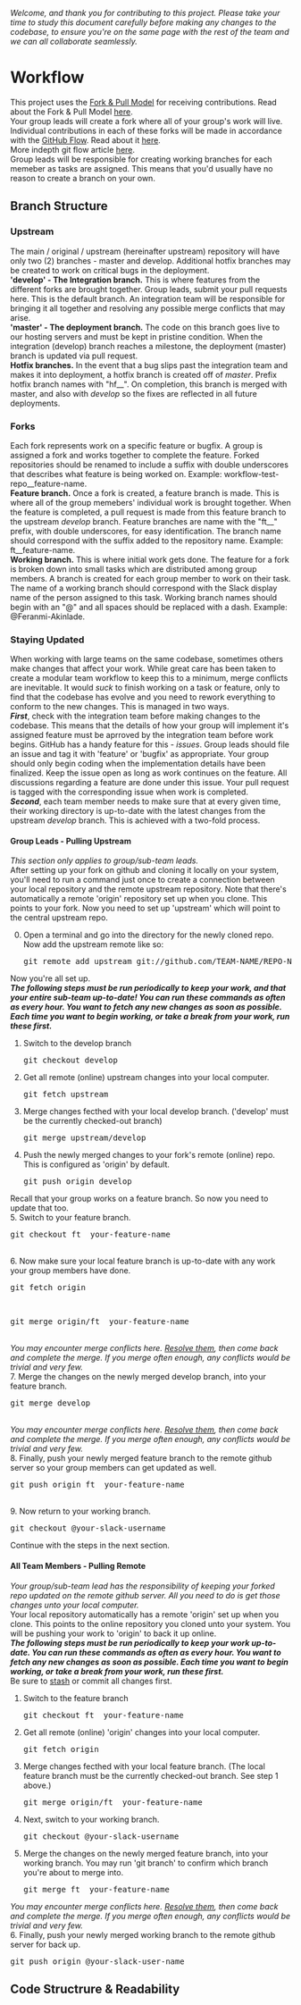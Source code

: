 *Welcome, and thank you for contributing to this project. Please take your time to study this document carefully before making any changes to the codebase, to ensure you're on the same page with the rest of the team and we can all collaborate seamlessly.*   

# Workflow
This project uses the [Fork & Pull Model](https://help.github.com/en/articles/about-collaborative-development-models) 
for receiving contributions. Read about the Fork & Pull Model 
[here](https://help.github.com/en/articles/about-collaborative-development-models).          
Your group leads will create a fork where all of your group's work will live. Individual contributions in each of these forks will be made in accordance with the [GitHub Flow](https://guides.github.com/introduction/flow/). 
Read about it [here](https://guides.github.com/introduction/flow/).     
More indepth git flow article [here](https://nvie.com/posts/a-successful-git-branching-model/).     
Group leads will be responsible for creating working branches for each memeber as tasks are assigned. This means that you'd usually have no reason to create a branch on your own.    

## Branch Structure
### Upstream
The main / original / upstream (hereinafter upstream) repository will have only two (2) branches - master and develop. Additional hotfix branches may be created to work on critical bugs in the deployment.    
__'develop' - The Integration branch.__ This is where features from the different forks are brought together. Group leads, submit your pull requests here. This is the default branch. An integration team will be responsible for bringing it all together and resolving any possible merge conflicts that may arise.        
__'master' - The deployment branch.__ The code on this branch goes live to our hosting servers and must be kept in pristine condition. When the integration (develop) branch reaches a milestone, the deployment (master) branch is updated via pull request.       
__Hotfix branches.__ In the event that a bug slips past the integration team and makes it into deployment, a hotfix branch is created off of *master*. Prefix hotfix branch names with "hf__". On completion, this branch is merged with master, and also with *develop* so the fixes are reflected in all future deployments.

### Forks
Each fork represents work on a specific feature or bugfix. A group is assigned a fork and works together to complete the feature. Forked repositories should be renamed to include a suffix with double underscores that describes what feature is being worked on. Example: workflow-test-repo__feature-name.       
__Feature branch.__ Once a fork is created, a feature branch is made. This is where all of the group memebers' individual work is brought together. When the feature is completed, a pull request is made from this feature branch to the upstream *develop* branch. Feature branches are name with the "ft__" prefix, with double underscores, for easy identification. The branch name should correspond with the suffix added to the repository name. Example: ft__feature-name.         
__Working branch.__ This is where initial work gets done. The feature for a fork is broken down into small tasks which are distributed among group members. A branch is created for each group member to work on their task. The name of a working branch should correspond with the Slack display name of the person assigned to this task. Working branch names should begin with an "@" and all spaces should be replaced with a dash. Example: @Feranmi-Akinlade.

### Staying Updated
When working with large teams on the same codebase, sometimes others make changes that affect your work. While great care has been taken to create a modular team workflow to keep this to a minimum, merge conflicts are inevitable. It would _suck_ to finish working on a task or feature, only to find that the codebase has evolve and you need to rework everything to conform to the new changes. This is managed in two ways.       
__*First*__, check with the integration team before making changes to the codebase. This means that the details of how your group will implement it's assigned feature must be aprroved by the integration team before work begins. GitHub has a handy feature for this - _issues_. Group leads should file an issue and tag it with 'feature' or 'bugfix' as appropriate. Your group should only begin coding when the implementation details have been finalized. Keep the issue open as long as work continues on the feature. All discussions regarding a feature are done under this issue. Your pull request is tagged with the corresponding issue when work is completed.       
__*Second*__, each team member needs to make sure that at every given time, their working directory is up-to-date with the latest changes from the upstream *develop* branch. This is achieved with a two-fold process.       
#### Group Leads - Pulling Upstream
*This section only applies to group/sub-team leads.*       
After setting up your fork on github and cloning it locally on your system, you'll need to run a command just once to create a connection between your local repository and the remote upstream repository. Note that there's automatically a remote 'origin' repository set up when you clone. This points to your fork. Now you need to set up 'upstream' which will point to the central upstream repo.

0. Open a terminal and go into the directory for the newly cloned repo. Now add the upstream remote like so:        
    <pre>git remote add upstream git://github.com/TEAM-NAME/REPO-NAME.git</pre>    

Now you're all set up.       
__*The following steps must be run periodically to keep your work, and that your entire sub-team up-to-date! You can run these commands as often as every hour. You want to fetch any new changes as soon as possible. Each time you want to begin working, or take a break from your work, run these first.*__

1. Switch to the develop branch        
    <pre>git checkout develop</pre>     
2. Get all remote (online) upstream changes into your local computer.        
    <pre>git fetch upstream</pre>     
3. Merge changes fecthed with your local develop branch. ('develop' must be the currently checked-out branch)       
    <pre>git merge upstream/develop</pre>    
4. Push the newly merged changes to your fork's remote (online) repo. This is configured as 'origin' by default.    
    <pre>git push origin develop</pre>      

Recall that your group works on a feature branch. So now you need to update that too.     
5. Switch to your feature branch.        
    <pre>git checkout ft__your-feature-name</pre>        
6. Now make sure your local feature branch is up-to-date with any work your group members have done.        
    <pre>git fetch origin</pre>        
    <pre>git merge origin/ft__your-feature-name</pre>         
  *You may encounter merge conflicts here. 
  [Resolve them](https://help.github.com/en/articles/resolving-a-merge-conflict-using-the-command-line), 
  then come back and complete the merge. If you merge often enough, any conflicts would be trivial and very few.*    
7. Merge the changes on the newly merged develop branch, into your feature branch.        
    <pre>git merge develop</pre>         
  *You may encounter merge conflicts here. 
  [Resolve them](https://help.github.com/en/articles/resolving-a-merge-conflict-using-the-command-line), 
  then come back and complete the merge. If you merge often enough, any conflicts would be trivial and very few.*    
8. Finally, push your newly merged feature branch to the remote github server so your group members can get updated as well.        
    <pre>git push origin ft__your-feature-name</pre>      
9. Now return to your working branch.        
    <pre>git checkout @your-slack-username</pre>      

Continue with the steps in the next section.

#### All Team Members - Pulling Remote
*Your group/sub-team lead has the responsibility of keeping your forked repo updated on the remote github server. All you need to do is get those changes unto your local computer.*       
Your local repository automatically has a remote 'origin' set up when you clone. This points to the online repository you cloned unto your system. You will be pushing your work to 'origin' to back it up online.       
__*The following steps must be run periodically to keep your work up-to-date. You can run these commands as often as every hour. You want to fetch any new changes as soon as possible. Each time you want to begin working, or take a break from your work, run these first.*__       
Be sure to 
[stash](https://dev.to/neshaz/how-to-git-stash-your-work-the-correct-way-cna) 
or commit all changes first.  

1. Switch to the feature branch        
    <pre>git checkout ft__your-feature-name</pre>          
2. Get all remote (online) 'origin' changes into your local computer.        
    <pre>git fetch origin</pre>      
3. Merge changes fecthed with your local feature branch. (The local feature branch must be the currently checked-out branch. See step 1 above.)        
    <pre>git merge origin/ft__your-feature-name</pre>      
4. Next, switch to your working branch.        
    <pre>git checkout @your-slack-username</pre>      
5. Merge the changes on the newly merged feature branch, into your working branch. You may run 'git branch' to confirm which branch you're about to merge into.        
    <pre>git merge ft__your-feature-name</pre>      
  *You may encounter merge conflicts here. 
  [Resolve them](https://help.github.com/en/articles/resolving-a-merge-conflict-using-the-command-line), 
  then come back and complete the merge. If you merge often enough, any conflicts would be trivial and very few.*      
6. Finally, push your newly merged working branch to the remote github server for back up.        
    <pre>git push origin @your-slack-user-name</pre>      

## Code Structrure & Readability



